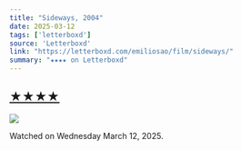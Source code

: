 ```yaml
---
title: "Sideways, 2004"
date: 2025-03-12
tags: ['letterboxd']
source: 'Letterboxd'
link: "https://letterboxd.com/emiliosao/film/sideways/"
summary: "★★★★ on Letterboxd"
---
```


## [★★★★](https://letterboxd.com/emiliosao/film/sideways/)  

<p><img src="https://a.ltrbxd.com/resized/sm/upload/tl/8f/2j/rx/k8UfdLAP07SDfilmWOHFPv23tu7-0-600-0-900-crop.jpg?v=d63207112a" /></p> <p>Watched on Wednesday March 12, 2025.</p>
